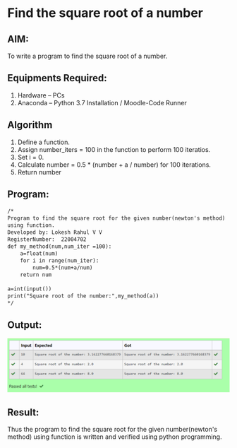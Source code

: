 # Find the square root of a number

## AIM:
To write a program to find the square root of a number.

## Equipments Required:
1. Hardware – PCs
2. Anaconda – Python 3.7 Installation / Moodle-Code Runner

## Algorithm
1. Define a function.
2. Assign number_iters = 100 in the function to perform 100 iteratios.
3. Set i = 0.
4. Calculate  number = 0.5 * (number + a / number) for 100 iterations.
5. Return number

## Program:
```
/*
Program to find the square root for the given number(newton's method) using function.
Developed by: Lokesh Rahul V V 
RegisterNumber:  22004702
def my_method(num,num_iter =100):
    a=float(num)
    for i in range(num_iter):
        num=0.5*(num+a/num)
    return num    
     
a=int(input())
print("Square root of the number:",my_method(a))
*/
```

## Output:
![output](/Screenshot%20(71).png)


## Result:
Thus the program to find the square root for the given number(newton's method) using function is written and verified using python programming.
